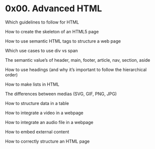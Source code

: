 # 0x00. Advanced HTML



Which guidelines to follow for HTML

How to create the skeleton of an HTML5 page

How to use semantic HTML tags to structure a web page

Which use cases to use div vs span

The semantic value’s of header, main, footer, article, nav, section, aside

How to use headings (and why it’s important to follow the hierarchical order)

How to make lists in HTML

The differences between medias (SVG, GIF, PNG, JPG)

How to structure data in a table

How to integrate a video in a webpage


How to integrate an audio file in a webpage


How to embed external content

How to correctly structure an HTML page
